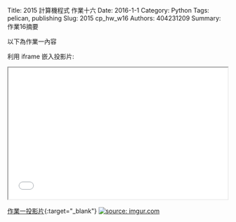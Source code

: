 Title: 2015 計算機程式 作業十六
Date: 2016-1-1
Category: Python
Tags: pelican, publishing
Slug: 2015  cp_hw_w16
Authors: 404231209
Summary: 作業16摘要

以下為作業一內容

利用 iframe 嵌入投影片:

<iframe src="40423109_cp_w16_p.html" width="500" height="300"></iframe>

[作業一投影片](40423125_cp_w11_p.html){:target="_blank"}
<a href="http://imgur.com/FZQclPX"><img src="http://i.imgur.com/FZQclPX.jpg" title="source: imgur.com" /></a>


